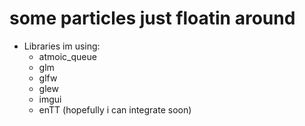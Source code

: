 # some particles just floatin around

- Libraries im using:
    - atmoic_queue 
    - glm
    - glfw
    - glew
    - imgui
    - enTT (hopefully i can integrate soon)

